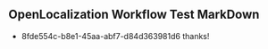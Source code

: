 ## OpenLocalization Workflow Test MarkDown
* 8fde554c-b8e1-45aa-abf7-d84d363981d6 thanks!

<!--HONumber=Jul16_HO4-->


